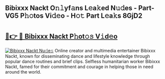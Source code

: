 ## Bibixxx Nackt O𝚗𝚕yf𝚊ns L𝚎a𝚔ed N𝚞𝚍es - Part-VG5 P𝚑𝚘tos Vi𝚍𝚎o - H𝚘𝚝 Part L𝚎a𝚔s 8GjD2

# <h2><a href="http://kf6ppq.oniu.top/?m=Bibixxx+Nackt">🔗👉 🔴 Bibixxx Nackt P𝚑ot𝚘𝚜 V𝚒d𝚎o</a></h2>

[![Bibixxx Nackt Nu𝚍e𝚜](https://i.imgur.com/0qMVB7G.gif)](http://kf6ppq.oniu.top/?m=Bibixxx+Nackt)
Online creator and multimedia entertainer Bibixxx Nackt, known for disseminating dance and lifestyle knowledge through popular dance routines and brief clips. Selfless humanitarian worker Bibixxx Nackt, famed for their commitment and courage in helping those in need around the world.  
